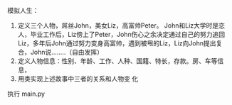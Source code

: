 
模拟人生：
1. 定义三个人物，屌丝John，美女Liz，高富帅Peter。 John和Liz大学时是恋人，毕业工作后，Liz傍上了Peter，John伤心之余决定通过自己的努力追回Liz，多年后John通过努力变身高富帅，遇到被甩的Liz，Liz向John提出复合，John说……..（自由发挥）
2. 定义人物信息：性别、年龄、工作、人种、国籍、特长，存款。房、车等信息，
3. 用类实现上述故事中三者的关系和人物变 化


执行 main.py